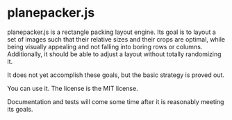 planepacker.js
==============

planepacker.js is a rectangle packing layout engine. Its goal is to layout a set of images such that their relative sizes and their crops are optimal, while being visually appealing and not falling into boring rows or columns. Additionally, it should be able to adjust a layout without totally randomizing it. 

It does not yet accomplish these goals, but the basic strategy is proved out.

You can use it. The license is the MIT license.

Documentation and tests will come some time after it is reasonably meeting its goals.

